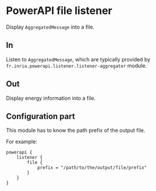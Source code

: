 # PowerAPI file listener

Display `AggregatedMessage` into a file.

## In

Listen to `AggregatedMessage`, which are typically provided by `fr.inria.powerapi.listener.listener-aggregator` module.

## Out

Display energy information into a file.

## Configuration part

This module has to know the path prefix of the output file.

For example:
```
powerapi {
	listener {
		file {
			prefix = "/path/to/the/output/file/prefix"
		}
	}
}
```

